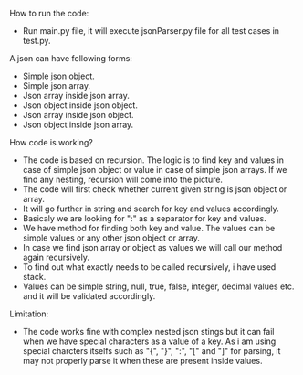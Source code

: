
How to run the code:
- Run main.py file, it will execute jsonParser.py file for all test cases in test.py.


A json can have following forms:
- Simple json object.
- Simple json array.
- Json array inside json array.
- Json object inside json object.
- Json array inside json object.
- Json object inside json array.


How code is working?
- The code is based on recursion. The logic is to find key and values in case of simple json object or value in case of simple json arrays. If we find any nesting, recursion will come into the picture.
- The code will first check whether current given string is json object or array.
- It will go further in string and search for key and values accordingly.
- Basicaly we are looking for ":" as a separator for key and values. 
- We have method for finding both key and value. The values can be simple values or any other json object or array.
- In case we find json array or object as values we will call our method again recursively.
- To find out what exactly needs to be called recursively, i have used stack.
- Values can be simple string, null, true, false, integer, decimal values etc. and it will be validated accordingly.


Limitation:
- The code works fine with complex nested json stings but it can fail when we have special characters as a value of a key. As i am using special charcters itselfs such as "{", "}", ":", "[" and "]" for parsing, it may not properly parse it when these are present inside values.
